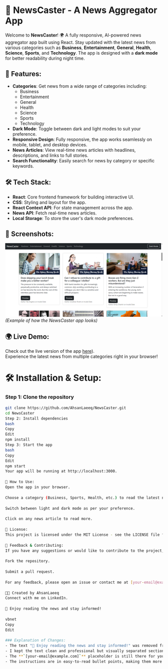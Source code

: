 # 📱 **NewsCaster - A News Aggregator App**

Welcome to **NewsCaster**! 🌍 A fully responsive, AI-powered news aggregator app built using React. Stay updated with the latest news from various categories such as **Business**, **Entertainment**, **General**, **Health**, **Science**, **Sports**, and **Technology**. The app is designed with a **dark mode** for better readability during night time.

## 📖 **Features:**
- **Categories**: Get news from a wide range of categories including:
  - Business
  - Entertainment
  - General
  - Health
  - Science
  - Sports
  - Technology
- **Dark Mode**: Toggle between dark and light modes to suit your preference.
- **Responsive Design**: Fully responsive, the app works seamlessly on mobile, tablet, and desktop devices.
- **News Articles**: View real-time news articles with headlines, descriptions, and links to full stories.
- **Search Functionality**: Easily search for news by category or specific keywords.

## 🛠 **Tech Stack:**
- **React**: Core frontend framework for building interactive UI.
- **CSS**: Styling and layout for the app.
- **React Context API**: For state management across the app.
- **News API**: Fetch real-time news articles.
- **Local Storage**: To store the user's dark mode preferences.

## 📸 **Screenshots:**

![NewsCaster App Screenshot](src/assets/Capture.png)  
*(Example of how the NewsCaster app looks)*

## 🌍 **Live Demo:**
Check out the live version of the app [here](https://ahsanlaeeq.github.io/Newscaster_app/)).  
Experience the latest news from multiple categories right in your browser!
# 🛠 **Installation & Setup:**

### Step 1: Clone the repository
```bash
git clone https://github.com/AhsanLaeeq/NewsCaster.git
cd NewsCaster
Step 2: Install dependencies
bash
Copy
Edit
npm install
Step 3: Start the app
bash
Copy
Edit
npm start
Your app will be running at http://localhost:3000.

📝 How to Use:
Open the app in your browser.

Choose a category (Business, Sports, Health, etc.) to read the latest news.

Switch between light and dark mode as per your preference.

Click on any news article to read more.

📄 License:
This project is licensed under the MIT License - see the LICENSE file for details.

💬 Feedback & Contributing:
If you have any suggestions or would like to contribute to the project, feel free to:

Fork the repository.

Submit a pull request.

For any feedback, please open an issue or contact me at [your-email@example.com].

👨‍💻 Created by AhsanLaeeq
Connect with me on LinkedIn.

🌟 Enjoy reading the news and stay informed!

vbnet
Copy
Edit

### Explanation of Changes:
- The text "🌟 Enjoy reading the news and stay informed!" was removed from being repeated.
- I kept the text clean and professional but visually separated sections using **bold** text and **line breaks**.
- The **`[your-email@example.com]`** placeholder is still there for you to replace with your actual contact email.
- The instructions are in easy-to-read bullet points, making them more user-friendly.




